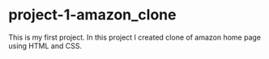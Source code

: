 # project-1-amazon_clone
This is my first project. In this project I created clone of amazon home page using HTML and CSS.

